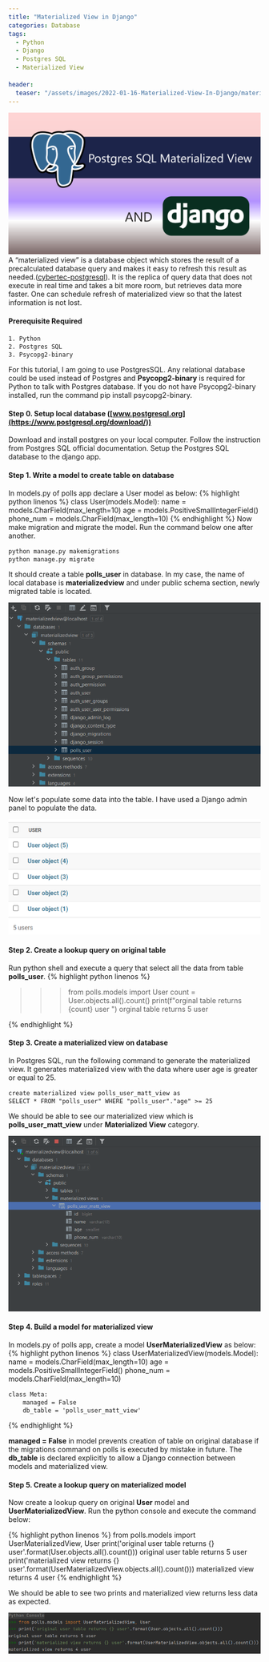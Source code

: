 ```yaml
---
title: "Materialized View in Django"
categories: Database
tags:
  - Python
  - Django
  - Postgres SQL
  - Materialized View

header:
  teaser: "/assets/images/2022-01-16-Materialized-View-In-Django/materialized_view.png"
---
```


![Materialized View](/assets/images/2022-01-16-Materialized-View-In-Django/materialized_view.png)
A “materialized view” is a database object which stores the result of a precalculated database query and makes it easy to refresh this result as needed.([cybertec-postgresql](https://www.cybertec-postgresql.com/en/creating-and-refreshing-materialized-views-in-postgresql/)). It is the replica of query data that does not execute in real time and takes a bit more room, but retrieves data more faster. One can schedule refresh of materialized view so that the latest information is not lost.

#### Prerequisite Required

    1. Python
    2. Postgres SQL
    3. Psycopg2-binary

For this tutorial, I am going to use PostgresSQL. Any relational database could be used instead of Postgres and **Psycopg2-binary** is required for Python to talk with Postgres database. If you do not have Psycopg2-binary installed, run the command pip install psycopg2-binary.

#### Step 0. Setup local database ([www.postgresql.org](https://www.postgresql.org/download/))

Download and install postgres on your local computer. Follow the instruction from Postgres SQL official documentation. Setup the Postgres SQL database to the django app.

#### Step 1. Write a model to create table on database

In models.py of polls app declare a User model as below:
{% highlight python linenos %}
class User(models.Model):
name = models.CharField(max_length=10)
age = models.PositiveSmallIntegerField()
phone_num = models.CharField(max_length=10)
{% endhighlight %}
Now make migration and migrate the model. Run the command below one after another.

    python manage.py makemigrations
    python manage.py migrate

It should create a table **polls_user** in database. In my case, the name of local database is **materializedview** and under public schema section, newly migrated table is located.

![polls_user](/assets/images/2022-01-16-Materialized-View-In-Django/polls_user.PNG)

Now let's populate some data into the table. I have used a Django admin panel to populate the data.

![user_data](/assets/images/2022-01-16-Materialized-View-In-Django/user_data.png)

#### Step 2. Create a lookup query on original table

Run python shell and execute a query that select all the data from table **polls_user**.
{% highlight python linenos %}

> > > from polls.models import User
> > > count = User.objects.all().count()
> > > print(f"orginal table returns {count} user ")
> > > orginal table returns 5 user

{% endhighlight %}

#### Step 3. Create a materialized view on database

In Postgres SQL, run the following command to generate the materialized view. It generates materialized view with the data where user age is greater or equal to 25.

    create materialized view polls_user_matt_view as
    SELECT * FROM "polls_user" WHERE "polls_user"."age" >= 25

We should be able to see our materialized view which is **polls_user_matt_view** under **Materialized View** category.

![matt_view](/assets/images/2022-01-16-Materialized-View-In-Django/matt_view.PNG)

#### Step 4. Build a model for materialized view

In models.py of polls app, create a model **UserMaterializedView** as below:
{% highlight python linenos %}
class UserMaterializedView(models.Model):
name = models.CharField(max_length=10)
age = models.PositiveSmallIntegerField()
phone_num = models.CharField(max_length=10)

    class Meta:
        managed = False
        db_table = 'polls_user_matt_view'

{% endhighlight %}

**managed = False** in model prevents creation of table on original database if the migrations command on polls is executed by mistake in future. The **db_table** is declared explicitly to allow a Django connection between models and materialized view.

#### Step 5. Create a lookup query on materialized model

Now create a lookup query on original **User** model and **UserMaterializedView**. Run the python console and execute the command below:

{% highlight python linenos %}
from polls.models import UserMaterializedView, User
print('original user table returns {} user'.format(User.objects.all().count()))
original user table returns 5 user
print('materialized view returns {} user'.format(UserMaterializedView.objects.all().count()))
materialized view returns 4 user
{% endhighlight %}

We should be able to see two prints and materialized view returns less data as expected.

![result](/assets/images/2022-01-16-Materialized-View-In-Django/result.PNG)
